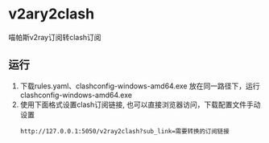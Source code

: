 # v2ary2clash
喵帕斯v2ray订阅转clash订阅
## 运行
1. 下载rules.yaml、clashconfig-windows-amd64.exe 放在同一路径下，运行clashconfig-windows-amd64.exe
2. 使用下面格式设置clash订阅链接, 也可以直接浏览器访问，下载配置文件手动设置
    ```
    http://127.0.0.1:5050/v2ray2clash?sub_link=需要转换的订阅链接
    ```